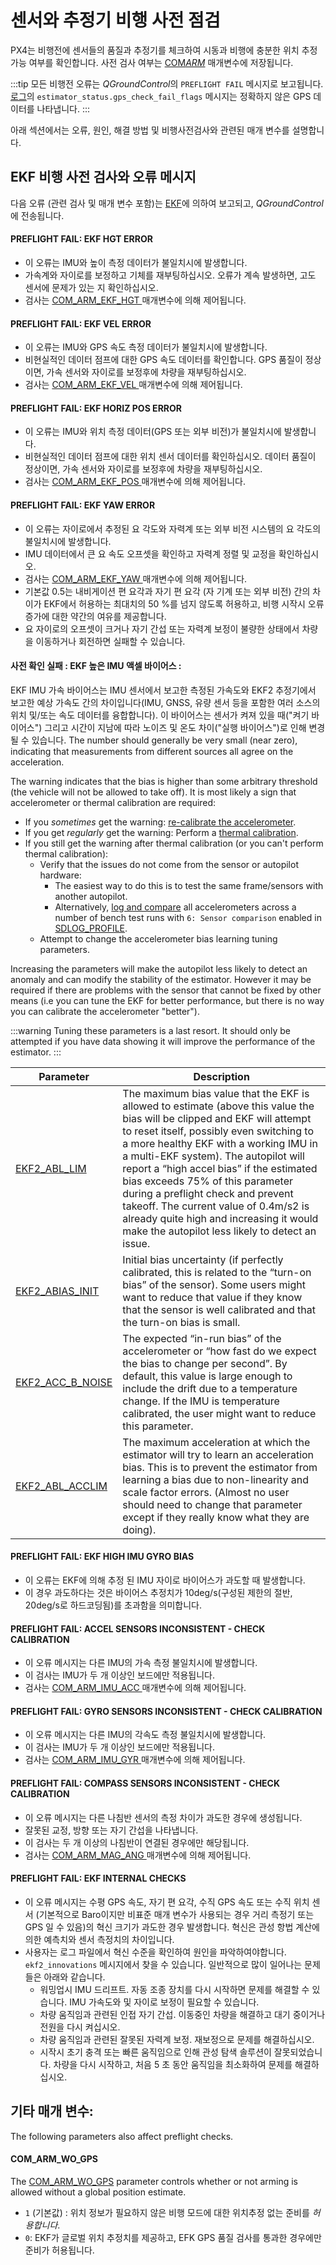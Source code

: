 # 센서와 추정기 비행 사전 점검

PX4는 비행전에 센서들의 품질과 추정기를 체크하여 시동과 비행에 충분한 위치 추정 가능 여부를 확인합니다. 사전 검사 여부는 [ COM*ARM*](../advanced_config/parameter_reference.md#commander) 매개변수에 저장됩니다.

:::tip
모든 비행전 오류는 *QGroundControl*의 `PREFLIGHT FAIL` 메시지로 보고됩니다. [로그](../getting_started/flight_reporting.md)의 `estimator_status.gps_check_fail_flags` 메시지는 정확하지 않은 GPS 데이터를 나타냅니다.
:::

아래 섹션에서는 오류, 원인, 해결 방법 및 비행사전검사와 관련된 매개 변수를 설명합니다.

## EKF 비행 사전 검사와 오류 메시지

다음 오류 (관련 검사 및 매개 변수 포함)는 [EKF](../advanced_config/tuning_the_ecl_ekf.md)에 의하여 보고되고, *QGroundControl*에 전송됩니다.

#### PREFLIGHT FAIL: EKF HGT ERROR 

- 이 오류는 IMU와 높이 측정 데이터가 불일치시에 발생합니다.
- 가속계와 자이로를 보정하고 기체를 재부팅하십시오. 오류가 계속 발생하면, 고도 센서에 문제가 있는 지 확인하십시오.
- 검사는 [ COM_ARM_EKF_HGT ](../advanced_config/parameter_reference.md#COM_ARM_EKF_HGT) 매개변수에 의해 제어됩니다.

#### PREFLIGHT FAIL: EKF VEL ERROR 

- 이 오류는 IMU와 GPS 속도 측정 데이터가 불일치시에 발생합니다. 
- 비현실적인 데이터 점프에 대한 GPS 속도 데이터를 확인합니다. GPS 품질이 정상이면, 가속 센서와 자이로를 보정후에 차량을 재부팅하십시오.
- 검사는 [ COM_ARM_EKF_VEL ](../advanced_config/parameter_reference.md#COM_ARM_EKF_VEL) 매개변수에 의해 제어됩니다.

#### PREFLIGHT FAIL: EKF HORIZ POS ERROR

- 이 오류는 IMU와 위치 측정 데이터(GPS 또는 외부 비전)가 불일치시에 발생합니다. 
- 비현실적인 데이터 점프에 대한 위치 센서 데이터를 확인하십시오. 데이터 품질이 정상이면, 가속 센서와 자이로를 보정후에 차량을 재부팅하십시오.
- 검사는 [ COM_ARM_EKF_POS ](../advanced_config/parameter_reference.md#COM_ARM_EKF_POS) 매개변수에 의해 제어됩니다.

#### PREFLIGHT FAIL: EKF YAW ERROR

- 이 오류는 자이로에서 추정된 요 각도와 자력계 또는 외부 비전 시스템의 요 각도의 불일치시에 발생합니다.
- IMU 데이터에서 큰 요 속도 오프셋을 확인하고 자력계 정렬 및 교정을 확인하십시오.
- 검사는 [ COM_ARM_EKF_YAW ](../advanced_config/parameter_reference.md#COM_ARM_EKF_YAW) 매개변수에 의해 제어됩니다.
- 기본값 0.5는 내비게이션 편 요각과 자기 편 요각 (자 기계 또는 외부 비전) 간의 차이가 EKF에서 허용하는 최대치의 50 %를 넘지 않도록 허용하고, 비행 시작시 오류 증가에 대한 약간의 여유를 제공합니다.
- 요 자이로의 오프셋이 크거나 자기 간섭 또는 자력계 보정이 불량한 상태에서 차량을 이동하거나 회전하면 실패할 수 있습니다.

#### 사전 확인 실패 : EKF 높은 IMU 액셀 바이어스 :

<!-- https://github.com/PX4/PX4-Autopilot/blob/master/src/modules/commander/Arming/PreFlightCheck/checks/ekf2Check.cpp#L267 -->

<!-- Useful primer on biases: https://www.vectornav.com/resources/inertial-navigation-primer/specifications--and--error-budgets/specs-imuspecs -->

<!-- Mathieu Bresciani is expert -->

EKF IMU 가속 바이어스는 IMU 센서에서 보고한 측정된 가속도와 EKF2 추정기에서 보고한 예상 가속도 간의 차이입니다(IMU, GNSS, 유량 센서 등을 포함한 여러 소스의 위치 및/또는 속도 데이터를 융합합니다). 이 바이어스는 센서가 켜져 있을 때("켜기 바이어스") 그리고 시간이 지남에 따라 노이즈 및 온도 차이("실행 바이어스")로 인해 변경될 수 있습니다. The number should generally be very small (near zero), indicating that measurements from different sources all agree on the acceleration.

The warning indicates that the bias is higher than some arbitrary threshold (the vehicle will not be allowed to take off). It is most likely a sign that accelerometer or thermal calibration are required:

- If you *sometimes* get the warning: [re-calibrate the accelerometer](../config/accelerometer.md).
- If you get *regularly* get the warning: Perform a [thermal calibration](../advanced_config/sensor_thermal_calibration.md).
- If you still get the warning after thermal calibration (or you can't perform thermal calibration): 
  - Verify that the issues do not come from the sensor or autopilot hardware: 
    - The easiest way to do this is to test the same frame/sensors with another autopilot.
    - Alternatively, [log and compare](../dev_log/logging.md#configuration) all accelerometers across a number of bench test runs with `6: Sensor comparison` enabled in [SDLOG_PROFILE](../advanced_config/parameter_reference.md#SDLOG_PROFILE).
  - Attempt to change the accelerometer bias learning tuning parameters.

Increasing the parameters will make the autopilot less likely to detect an anomaly and can modify the stability of the estimator. However it may be required if there are problems with the sensor that cannot be fixed by other means (i.e you can tune the EKF for better performance, but there is no way you can calibrate the accelerometer "better").

:::warning
Tuning these parameters is a last resort. It should only be attempted if you have data showing it will improve the performance of the estimator.
:::

| Parameter                                                                                                 | Description                                                                                                                                                                                                                                                                                                                                                                                                                                                                                                        |
| --------------------------------------------------------------------------------------------------------- | ------------------------------------------------------------------------------------------------------------------------------------------------------------------------------------------------------------------------------------------------------------------------------------------------------------------------------------------------------------------------------------------------------------------------------------------------------------------------------------------------------------------ |
| <a id="EKF2_ABL_LIM"></a>[EKF2_ABL_LIM](../advanced_config/parameter_reference.md#EKF2_ABL_LIM)         | The maximum bias value that the EKF is allowed to estimate (above this value the bias will be clipped and EKF will attempt to reset itself, possibly even switching to a more healthy EKF with a working IMU in a multi-EKF system). The autopilot will report a “high accel bias” if the estimated bias exceeds 75% of this parameter during a preflight check and prevent takeoff. The current value of 0.4m/s2 is already quite high and increasing it would make the autopilot less likely to detect an issue. |
| <a id="EKF2_ABIAS_INIT"></a>[EKF2_ABIAS_INIT](../advanced_config/parameter_reference.md#EKF2_ABIAS_INIT)   | Initial bias uncertainty (if perfectly calibrated, this is related to the “turn-on bias” of the sensor). Some users might want to reduce that value if they know that the sensor is well calibrated and that the turn-on bias is small.                                                                                                                                                                                                                                                                            |
| <a id="EKF2_ACC_B_NOISE"></a>[EKF2_ACC_B_NOISE](../advanced_config/parameter_reference.md#EKF2_ACC_B_NOISE) | The expected “in-run bias” of the accelerometer or “how fast do we expect the bias to change per second”. By default, this value is large enough to include the drift due to a temperature change. If the IMU is temperature calibrated, the user might want to reduce this parameter.                                                                                                                                                                                                                             |
| <a id="EKF2_ABL_ACCLIM"></a>[EKF2_ABL_ACCLIM](../advanced_config/parameter_reference.md#EKF2_ABL_ACCLIM)   | The maximum acceleration at which the estimator will try to learn an acceleration bias. This is to prevent the estimator from learning a bias due to non-linearity and scale factor errors. (Almost no user should need to change that parameter except if they really know what they are doing).                                                                                                                                                                                                                  |

#### PREFLIGHT FAIL: EKF HIGH IMU GYRO BIAS

- 이 오류는 EKF에 의해 추정 된 IMU 자이로 바이어스가 과도할 때 발생합니다.
- 이 경우 과도하다는 것은 바이어스 추정치가 10deg/s(구성된 제한의 절반, 20deg/s로 하드코딩됨)를 초과함을 의미합니다.

#### PREFLIGHT FAIL: ACCEL SENSORS INCONSISTENT - CHECK CALIBRATION

- 이 오류 메시지는 다른 IMU의 가속 측정 불일치시에 발생합니다.
- 이 검사는 IMU가 두 개 이상인 보드에만 적용됩니다.
- 검사는 [ COM_ARM_IMU_ACC ](../advanced_config/parameter_reference.md#COM_ARM_IMU_ACC) 매개변수에 의해 제어됩니다.

#### PREFLIGHT FAIL: GYRO SENSORS INCONSISTENT - CHECK CALIBRATION

- 이 오류 메시지는 다른 IMU의 각속도 측정 불일치시에 발생합니다.
- 이 검사는 IMU가 두 개 이상인 보드에만 적용됩니다.
- 검사는 [ COM_ARM_IMU_GYR ](../advanced_config/parameter_reference.md#COM_ARM_IMU_GYR) 매개변수에 의해 제어됩니다.

#### PREFLIGHT FAIL: COMPASS SENSORS INCONSISTENT - CHECK CALIBRATION

- 이 오류 메시지는 다른 나침반 센서의 측정 차이가 과도한 경우에 생성됩니다.
- 잘못된 교정, 방향 또는 자기 간섭을 나타냅니다.
- 이 검사는 두 개 이상의 나침반이 연결된 경우에만 해당됩니다.
- 검사는 [ COM_ARM_MAG_ANG ](../advanced_config/parameter_reference.md#COM_ARM_MAG_ANG) 매개변수에 의해 제어됩니다.

#### PREFLIGHT FAIL: EKF INTERNAL CHECKS

- 이 오류 메시지는 수평 GPS 속도, 자기 편 요각, 수직 GPS 속도 또는 수직 위치 센서 (기본적으로 Baro이지만 비표준 매개 변수가 사용되는 경우 거리 측정기 또는 GPS 일 수 있음)의 혁신 크기가 과도한 경우 발생합니다. 혁신은 관성 항법 계산에 의한 예측치와 센서 측정치의 차이입니다.
- 사용자는 로그 파일에서 혁신 수준을 확인하여 원인을 파악하여야합니다. `ekf2_innovations` 메시지에서 찾을 수 있습니다. 일반적으로 많이 일어나는 문제들은 아래와 같습니다. 
  - 워밍업시 IMU 드리프트. 자동 조종 장치를 다시 시작하면 문제를 해결할 수 있습니다. IMU 가속도와 및 자이로 보정이 필요할 수 있습니다.
  - 차량 움직임과 관련된 인접 자기 간섭. 이동중인 차량을 해결하고 대기 중이거나 전원을 다시 켜십시오.
  - 차량 움직임과 관련된 잘못된 자력계 보정. 재보정으로 문제를 해결하십시오.
  - 시작시 초기 충격 또는 빠른 움직임으로 인해 관성 탐색 솔루션이 잘못되었습니다. 차량을 다시 시작하고, 처음 5 초 동안 움직임을 최소화하여 문제를 해결하십시오.

## 기타 매개 변수:

The following parameters also affect preflight checks.

#### COM_ARM_WO_GPS

The [COM_ARM_WO_GPS](../advanced_config/parameter_reference.md#COM_ARM_WO_GPS) parameter controls whether or not arming is allowed without a global position estimate.

- `1` (기본값) : 위치 정보가 필요하지 않은 비행 모드에 대한 위치추정 없는 준비를 *허용합니다*.
- `0`: EKF가 글로벌 위치 추정치를 제공하고, EFK GPS 품질 검사를 통과한 경우에만 준비가 허용됩니다.